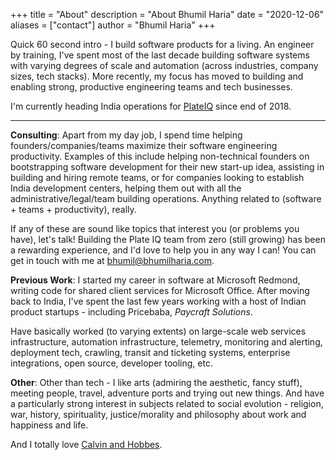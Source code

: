 +++
title = "About"
description = "About Bhumil Haria"
date = "2020-12-06"
aliases = ["contact"]
author = "Bhumil Haria"
+++


Quick 60 second intro - I build software products for a living. An engineer by training, I've spent
most of the last decade building software systems with varying degrees of scale and automation (across
industries, company sizes, tech stacks). More recently, my focus has moved to building and enabling
strong, productive engineering teams and tech businesses.

I'm currently heading India operations for [PlateIQ](https://plateiq.com) since end of 2018.

---

**Consulting**:
Apart from my day job, I spend time helping founders/companies/teams maximize their software
engineering productivity. Examples of this include helping non-technical founders on bootstrapping
software development for their new start-up idea, assisting in building and hiring remote teams,
or for companies looking to establish India development centers, helping them out with all the
administrative/legal/team building operations. Anything related to (software + teams + productivity),
really.

If any of these are sound like topics that interest you (or problems you have), let's talk! Building
the Plate IQ team from zero (still growing) has been a rewarding experience, and I'd love to help you
in any way I can! You can get in touch with me at bhumil@bhumilharia.com.


**Previous Work**:
I started my career in software at Microsoft Redmond, writing code for shared client services for
Microsoft Office. After moving back to India, I've spent the last few years working with a host
of Indian product startups - including Pricebaba, *Paycraft Solutions*.

Have basically worked (to varying extents) on large-scale web services infrastructure, automation
infrastructure, telemetry, monitoring and alerting, deployment tech, crawling, transit and ticketing
systems, enterprise integrations, open source, developer tooling, etc.


**Other**:
Other than tech - I like arts (admiring the aesthetic, fancy stuff), meeting people, travel, adventure
ports and trying out new things. And have a particularly strong interest in subjects related to social
evolution - religion, war, history, spirituality, justice/morality and philosophy about work and
happiness and life. 

And I totally love [Calvin and Hobbes](https://en.wikipedia.org/wiki/Calvin_and_Hobbes).


